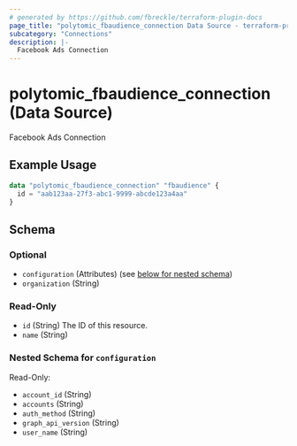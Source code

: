 ```yaml
---
# generated by https://github.com/fbreckle/terraform-plugin-docs
page_title: "polytomic_fbaudience_connection Data Source - terraform-provider-polytomic"
subcategory: "Connections"
description: |-
  Facebook Ads Connection
---
```


# polytomic_fbaudience_connection (Data Source)

Facebook Ads Connection

## Example Usage

```terraform
data "polytomic_fbaudience_connection" "fbaudience" {
  id = "aab123aa-27f3-abc1-9999-abcde123a4aa"
}
```

<!-- schema generated by tfplugindocs -->
## Schema

### Optional

- `configuration` (Attributes) (see [below for nested schema](#nestedatt--configuration))
- `organization` (String)

### Read-Only

- `id` (String) The ID of this resource.
- `name` (String)

<a id="nestedatt--configuration"></a>
### Nested Schema for `configuration`

Read-Only:

- `account_id` (String)
- `accounts` (String)
- `auth_method` (String)
- `graph_api_version` (String)
- `user_name` (String)


